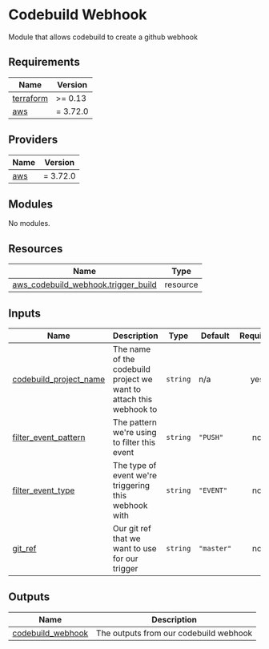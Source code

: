# Codebuild Webhook

Module that allows codebuild to create a github webhook

<!-- BEGIN_TF_DOCS -->
## Requirements

| Name | Version |
|------|---------|
| <a name="requirement_terraform"></a> [terraform](#requirement\_terraform) | >= 0.13 |
| <a name="requirement_aws"></a> [aws](#requirement\_aws) | = 3.72.0 |

## Providers

| Name | Version |
|------|---------|
| <a name="provider_aws"></a> [aws](#provider\_aws) | = 3.72.0 |

## Modules

No modules.

## Resources

| Name | Type |
|------|------|
| [aws_codebuild_webhook.trigger_build](https://registry.terraform.io/providers/hashicorp/aws/3.72.0/docs/resources/codebuild_webhook) | resource |

## Inputs

| Name | Description | Type | Default | Required |
|------|-------------|------|---------|:--------:|
| <a name="input_codebuild_project_name"></a> [codebuild\_project\_name](#input\_codebuild\_project\_name) | The name of the codebuild project we want to attach this webhook to | `string` | n/a | yes |
| <a name="input_filter_event_pattern"></a> [filter\_event\_pattern](#input\_filter\_event\_pattern) | The pattern we're using to filter this event | `string` | `"PUSH"` | no |
| <a name="input_filter_event_type"></a> [filter\_event\_type](#input\_filter\_event\_type) | The type of event we're triggering this webhook with | `string` | `"EVENT"` | no |
| <a name="input_git_ref"></a> [git\_ref](#input\_git\_ref) | Our git ref that we want to use for our trigger | `string` | `"master"` | no |

## Outputs

| Name | Description |
|------|-------------|
| <a name="output_codebuild_webhook"></a> [codebuild\_webhook](#output\_codebuild\_webhook) | The outputs from our codebuild webhook |
<!-- END_TF_DOCS -->
